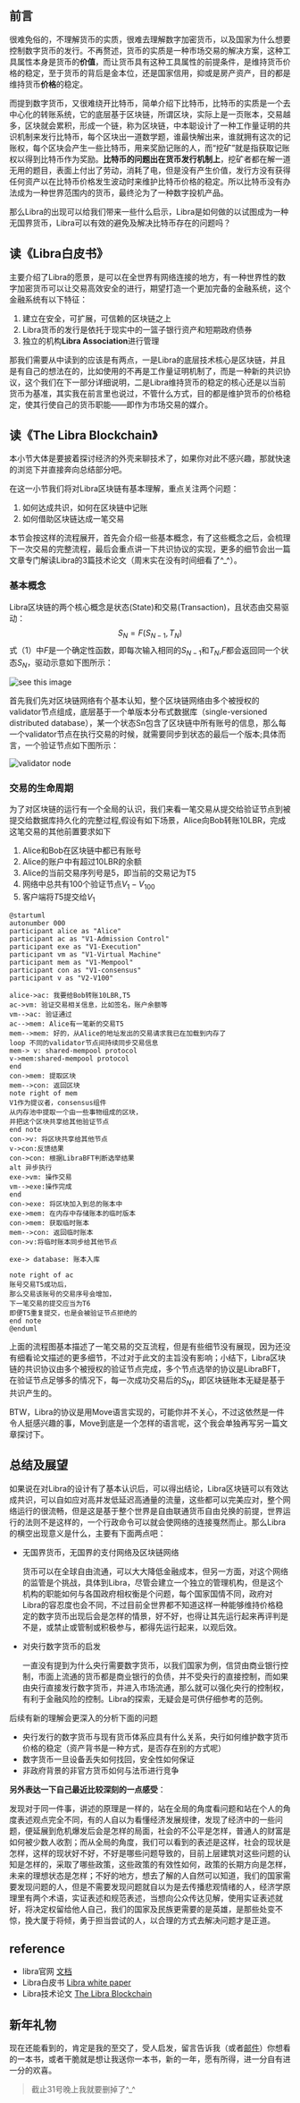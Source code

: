 ## 前言

很难免俗的，不理解货币的实质，很难去理解数字加密货币，以及国家为什么想要控制数字货币的发行。不再赘述，货币的实质是一种市场交易的解决方案，这种工具属性本身是货币的**价值**，而让货币具有这种工具属性的前提条件，是维持货币价格的稳定，至于货币的背后是金本位，还是国家信用，抑或是房产资产，目的都是维持货币**价格**的稳定。

而提到数字货币，又很难绕开比特币，简单介绍下比特币，比特币的实质是一个去中心化的转账系统，它的底层基于区块链，所谓区块，实际上是一页账本，交易越多，区块就会累积，形成一个链，称为区块链，中本聪设计了一种工作量证明的共识机制来发行比特币，每个区块出一道数学题，谁最快解出来，谁就拥有这次的记账权，每个区块会产生一些比特币，用来奖励记账的人，而“挖矿”就是指获取记账权以得到比特币作为奖励。**比特币的问题出在货币发行机制上**，挖矿者都在解一道无用的题目，表面上付出了劳动，消耗了电，但是没有产生价值，发行方没有获得任何资产以在比特币价格发生波动时来维护比特币价格的稳定。所以比特币没有办法成为一种世界范围内的货币，最终沦为了一种数字投机产品。

那么Libra的出现可以给我们带来一些什么启示，Libra是如何做的以试图成为一种无国界货币，Libra可以有效的避免及解决比特币存在的问题吗？



## 读《Libra白皮书》

主要介绍了Libra的愿景，是可以在全世界有网络连接的地方，有一种世界性的数字加密货币可以让交易高效安全的进行，期望打造一个更加完备的金融系统，这个金融系统有以下特征：

1. 建立在安全，可扩展，可信赖的区块链之上
2. Libra货币的发行是依托于现实中的一篮子银行资产和短期政府债券
3. 独立的机构**Libra Association**进行管理

那我们需要从中读到的应该是有两点，一是Libra的底层技术核心是区块链，并且是有自己的想法在的，比如使用的不再是工作量证明机制了，而是一种新的共识协议，这个我们在下一部分详细说明，二是Libra维持货币的稳定的核心还是以当前货币为基准，其实我在前言里也说过，不管什么方式，目的都是维护货币的价格稳定，使其行使自己的货币职能——即作为市场交易的媒介。



## 读《The Libra Blockchain》

本小节大体是要披着探讨经济的外壳来聊技术了，如果你对此不感兴趣，那就快速的浏览下并直接奔向总结部分吧。

在这一小节我们将对Libra区块链有基本理解，重点关注两个问题：

1. 如何达成共识，如何在区块链中记账
2. 如何借助区块链达成一笔交易



本节会按这样的流程展开，首先会介绍一些基本概念，有了这些概念之后，会梳理下一次交易的完整流程，最后会重点讲一下共识协议的实现，更多的细节会出一篇文章专门解读Libra的3篇技术论文（周末实在没有时间细看了^_^）。



### 基本概念

Libra区块链的两个核心概念是状态(State)和交易(Transaction)，且状态由交易驱动：
$$
S_N=F(S_{N-1},T_N) \tag{1}
$$
式（1）中$F$是一个确定性函数，即每次输入相同的$S_{N-1}$和$T_N$,$F$都会返回同一个状态$S_N$，驱动示意如下图所示：

![see this image](https://developers.libra.org/docs/assets/illustrations/transactions.svg)



首先我们先对区块链网络有个基本认知，整个区块链网络由多个被授权的validator节点组成，底层基于一个单版本分布式数据库（single-versioned distributed database），某一个状态Sn包含了区块链中所有账号的信息，那么每一个validator节点在执行交易的时候，就需要同步到状态的最后一个版本;具体而言，一个验证节点如下图所示：

![validator node](https://developers.libra.org/docs/assets/illustrations/validator.svg)



### 交易的生命周期

为了对区块链的运行有一个全局的认识，我们来看一笔交易从提交给验证节点到被提交给数据库持久化的完整过程,假设有如下场景，Alice向Bob转账10LBR，完成这笔交易的其他前置要求如下

1. Alice和Bob在区块链中都已有账号
2. Alice的账户中有超过10LBR的余额
3. Alice的当前交易序列号是5，即当前的交易记为T5
4. 网络中总共有100个验证节点$V_1-V_{100}$
5. 客户端将$T5$提交给$V_1$

```uml
@startuml
autonumber 000
participant alice as "Alice"
participant ac as "V1-Admission Control"
participant exe as "V1-Execution"
participant vm as "V1-Virtual Machine" 
participant mem as "V1-Mempool" 
participant con as "V1-consensus" 
participant v as "V2-V100"

alice->ac: 我要给Bob转账10LBR,T5
ac->vm: 验证交易相关信息，比如签名，账户余额等
vm-->ac: 验证通过
ac-->mem: Alice有一笔新的交易T5
mem-->mem: 好的，从Alice的地址发出的交易请求我已在加载到内存了
loop 不同的validator节点间持续同步交易信息
mem-> v: shared-mempool protocol
v->mem:shared-mempool protocol
end
con->mem: 提取区块
mem-->con: 返回区块
note right of mem
V1作为提议者，consensus组件
从内存池中提取一个由一些事物组成的区块，
并把这个区块共享给其他验证节点
end note
con->v: 将区块共享给其他节点
v->con:反馈结果
con->con: 根据LibraBFT判断选举结果
alt 异步执行
exe->vm: 操作交易
vm-->exe:操作完成
end
con->exe: 将区块加入到总的账本中
exe->mem: 在内存中存储账本的临时版本
con->mem: 获取临时账本
mem-->con: 返回临时账本
con->v:将临时账本同步给其他节点

exe-> database: 账本入库

note right of ac
账号交易T5成功后，
那么交易该账号的交易序号会增加，
下一笔交易的提交应当为T6
即便T5重复提交，也是会被验证节点拒绝的
end note
@enduml
```



上面的流程图基本描述了一笔交易的交互流程，但是有些细节没有展现，因为还没有细看论文描述的更多细节，不过对于此文的主旨没有影响；小结下，Libra区块链的共识协议由多个被授权的验证节点完成，多个节点选举的协议是LibraBFT，在验证节点足够多的情况下，每一次成功交易后的$S_N$，即区块链账本无疑是基于共识产生的。



BTW，Libra的协议是用Move语言实现的，可能你并不关心，不过这依然是一件令人挺感兴趣的事，Move到底是一个怎样的语言呢，这个我会单独再写另一篇文章探讨下。



## 总结及展望

如果说在对Libra的设计有了基本认识后，可以得出结论，Libra区块链可以有效达成共识，可以自如应对高并发低延迟高通量的流量，这些都可以完美应对，整个网络运行的很流畅，但是这是基于整个世界是自由联通货币自由兑换的前提，世界运行的法则不是这样的，一个行政命令可以就会使网络的连接戛然而止。那么Libra的横空出现意义是什么，主要有下面两点吧：

- 无国界货币，无国界的支付网络及区块链网络

  货币可以在全球自由流通，可以大大降低金融成本，但另一方面，对这个网络的监管是个挑战，具体到Libra，尽管会建立一个独立的管理机构，但是这个机构的职能如何与各国政府相权衡是个问题，每个国家国情不同，政府对Libra的容忍度也会不同，不过目前全世界都不知道这样一种能够维持价格稳定的数字货币出现后会是怎样的情景，好不好，也得让其先运行起来再评判是不是，或禁止或管制或积极参与，都得先运行起来，以观后效。

- 对央行数字货币的启发

  一直没有提到为什么央行需要数字货币，以我们国家为例，信贷由商业银行控制，市面上流通的货币都是商业银行的负债，并不受央行的直接控制，而如果由央行直接发行数字货币，并进入市场流通，那么就可以强化央行的控制权，有利于金融风险的控制。Libra的探索，无疑会是可供仔细参考的范例。



后续有新的理解会更深入的分析下面的问题

- 央行发行的数字货币与现有货币体系应具有什么关系，央行如何维护数字货币价格的稳定（资产背书是一种方式，是否存在别的方式呢）
- 数字货币一旦设备丢失如何找回，安全性如何保证
- 非政府背景的非官方货币如何与法币进行竞争



**另外表达一下自己最近比较深刻的一点感受**：

发现对于同一件事，讲述的原理是一样的，站在全局的角度看问题和站在个人的角度表述观点完全不同，有的人自以为看懂经济发展规律，发现了经济中的一些问题，便延展到危机爆发后会是怎样的局面，社会的不公平是怎样，普通人的财富是如何被少数人收割；而从全局的角度，我们可以看到的表述是这样，社会的现状是怎样，这样的现状好不好，不好是哪些问题导致的，目前上层建筑对这些问题的认知是怎样的，采取了哪些政策，这些政策的有效性如何，政策的长期方向是怎样，未来的理想状态是怎样；不好的地方，想去了解的人自然可以知道，我们的国家需要发现问题的人，但是不需要发现问题就自以为是去传播悲观情绪的人，经济学原理里有两个术语，实证表述和规范表述，当想向公众传达见解，使用实证表述就好，将决定权留给他人自己，我们的国家及民族更需要的是英雄，是那些处变不惊，挽大厦于将倾，勇于担当尝试的人，以合理的方式去解决问题才是正道。



## reference

- libra官网 [文档](https://developers.libra.org/docs/welcome-to-libra)
- Libra白皮书 [Libra white paper](https://libra.org/en-US/white-paper/#introduction)
- Libra技术论文 [The Libra Blockchain](https://developers.libra.org/docs/the-libra-blockchain-paper)



## 新年礼物

现在还能看到的，肯定是我的至交了，受人启发，留言告诉我（或者<a href="mailto:chengcx1019@gmail.com">邮件</a>）你想看的一本书，或者干脆就是想让我送你一本书，新的一年，愿有所得，进一分自有进一分的欢喜。

> 截止31号晚上我就要删掉了^_^